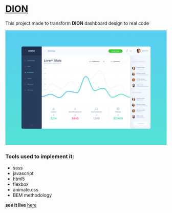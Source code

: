 # [DION](https://symu.co/freebies/templates-4/dione-dashboard-psd-template/)

 This project made to transform **DION** dashboard design to real code

![Image of DION dashboard](imgs/Dione_dashboard.jpg)
### Tools used to implement it:
* sass
* javascript
* html5
* flexbox
* animate.css
* BEM methodology

**see it live** [here](https://jsmaom.github.io/DION/)